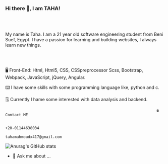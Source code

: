 

<br>


### Hi there 👋, I am TAHA!

<br>
<br>


My name is Taha. I am a 21 year old software engineering student from Beni Suef, Egypt. I have a passion for learning and building websites, I always learn new things.

<br>
<br>




🖥️ Front-End: Html, Html5, CSS, CSSpreprocessor Scss, Bootstrap, Webpack, JavaScript, jQuery, Angular.
<br>


⌨️ I have some skills with some programming language like, python and c.
<br>


🗓️ Currently I hame some interested with data analysis and backend.


                                                                       ☎️ Contact ME
                                                                  
                                                                       +20-01144638034
                                                                   tahamahmoudx417@gmail.com


![Anurag's GitHub stats](https://github-readme-stats.vercel.app/api?username=taha-mahmoud37&count_private=true)


- 💬 Ask me about ...

